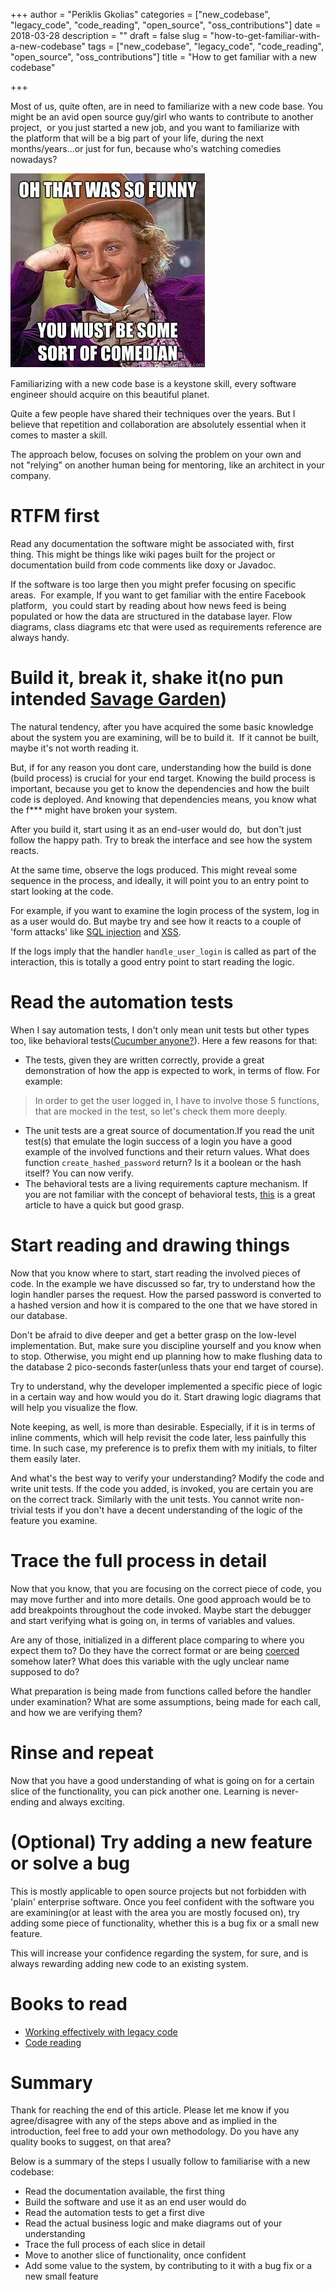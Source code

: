 +++
author = "Periklis Gkolias"
categories = ["new_codebase", "legacy_code", "code_reading", "open_source", "oss_contributions"]
date = 2018-03-28
description = ""
draft = false
slug = "how-to-get-familiar-with-a-new-codebase"
tags = ["new_codebase", "legacy_code", "code_reading", "open_source", "oss_contributions"]
title = "How to get familiar with a new codebase"

+++

Most of us, quite often, are in need to familiarize with a new code base. You might be an avid open source guy/girl who wants to contribute to another project,  or you just started a new job, and you want to familiarize with the platform that will be a big part of your life, during the next months/years...or just for fun, because who's watching comedies nowadays?

![c47f2b77e60700bcd8e283155c00677b5acc6a22dbb6951d032002f71058ef77](/img/2018/03/1_Js4O-RaZbAfFa-UIw_1LJw.jpeg)

Familiarizing with a new code base is a keystone skill, every software engineer should acquire on this beautiful planet.

Quite a few people have shared their techniques over the years. But I believe that repetition and collaboration are absolutely essential when it comes to master a skill.

The approach below, focuses on solving the problem on your own and not "relying" on another human being for mentoring, like an architect in your company.

# RTFM first
Read any documentation the software might be associated with, first thing. This might be things like wiki pages built for the project or documentation build from code comments like doxy or Javadoc.

If the software is too large then you might prefer focusing on specific areas.  For example, If you want to get familiar with the entire Facebook platform,  you could start by reading about how news feed is being populated or how the data are structured in the database layer. Flow diagrams, class diagrams etc that were used as requirements reference are always handy.

# Build it, break it, shake it(no pun intended [Savage Garden](https://www.youtube.com/watch?v=tJY6xGm_6f0))

The natural tendency, after you have acquired the some basic knowledge about the system you are examining, will be to build it.  If it cannot be built, maybe it's not worth reading it.

But, if for any reason you dont care, understanding how the build is done (build process) is crucial for your end target. Knowing the build process is important, because you get to know the dependencies and how the built code is deployed. And knowing that dependencies means, you know what the f*** might have broken your system.

After you build it, start using it as an end-user would do,  but don't just follow the happy path. Try to break the interface and see how the system reacts.

At the same time, observe the logs produced. This might reveal some sequence in the process, and ideally, it will point you to an entry point to start looking at the code.

For example, if you want to examine the login process of the system, log in as a user would do. But maybe try and see how it reacts to a couple of 'form attacks' like [SQL injection](https://www.owasp.org/index.php/SQL_Injection) and [XSS](https://www.owasp.org/index.php/Cross-site_Scripting_(XSS)).

If the logs imply that the handler `handle_user_login` is called as part of the interaction, this is totally a good entry point to start reading the logic.

# Read the automation tests
When I say automation tests, I don't only mean unit tests but other types too, like behavioral tests([Cucumber anyone?](https://github.com/cucumber/cucumber)). Here a few reasons for that:
* The tests, given they are written correctly, provide a great demonstration of how the app is expected to work, in terms of flow. For example:
> In order to get the user logged in, I have to involve those 5 functions, that are mocked in the test, so let's check them more deeply.
* The unit tests are a great source of documentation.If you read the unit test(s) that emulate the login success of a login you have a good example of the involved functions and their return values. What does function `create_hashed_password` return? Is it a boolean or the hash itself? You can now verify.
* The behavioral tests are a living requirements capture mechanism. If you are not familiar with the concept of behavioral tests, [this](http://docs.behat.org/en/v2.5/guides/1.gherkin.html) is a great article to have a quick but good grasp.

# Start reading and drawing things
Now that you know where to start, start reading the involved pieces of code. In the example we have discussed so far, try to understand how the login handler parses the request. How the parsed password is converted to a hashed version and how it is compared to the one that we have stored in our database.

Don't be afraid to dive deeper and get a better grasp on the low-level implementation. But, make sure you discipline yourself and you know when to stop. Otherwise, you might end up planning how to make flushing data to the database 2 pico-seconds faster(unless thats your end target of course).

Try to understand, why the developer implemented a specific piece of logic in a certain way and how would you do it. Start drawing logic diagrams that will help you visualize the flow.

Note keeping, as well, is more than desirable. Especially, if it is in terms of inline comments, which will help revisit the code later, less painfully this time. In such case, my preference is to prefix them with my initials, to filter them easily later.

And what's the best way to verify your understanding? Modify the code and write unit tests. If the code you added, is invoked, you are certain you are on the correct track. Similarly with the unit tests. You cannot write non-trivial tests if you don't have a decent understanding of the logic of the feature you examine.

# Trace the full process in detail
Now that you know, that you are focusing on the correct piece of code, you may move further and into more details. One good approach would be to add breakpoints throughout the code invoked. Maybe start the debugger and start verifying what is going on, in terms of variables and values.

Are any of those, initialized in a different place comparing to where you expect them to? Do they have the correct format or are being [coerced](https://dev.to/promhize/what-you-need-to-know-about-javascripts-implicit-coercion-e23) somehow later? What does this variable with the ugly unclear name supposed to do?

What preparation is being made from functions called before the handler under examination? What are some assumptions, being made for each call, and how we are verifying them?

#  Rinse and repeat
Now that you have a good understanding of what is going on for a certain slice of the functionality, you can pick another one. Learning is never-ending and always exciting.

# (Optional) Try adding a new feature or solve a bug
This is mostly applicable to open source projects but not forbidden with 'plain' enterprise software. Once you feel confident with the software you are examining(or at least with the area you are mostly focused on), try adding some piece of functionality, whether this is a bug fix or a small new feature. 

This will increase your confidence regarding the system, for sure, and is always rewarding adding new code to an existing system.

# Books to read
* [Working effectively with legacy code](https://www.amazon.co.uk/gp/product/0131177052/ref=as_li_tl?ie=UTF8&camp=1634&creative=6738&creativeASIN=0131177052&linkCode=as2&tag=bitperi-21&linkId=98aa847bab0a8691243724c15d567a9a)
* [Code reading](https://www.amazon.co.uk/gp/product/0201799405/ref=as_li_tl?ie=UTF8&camp=1634&creative=6738&creativeASIN=0201799405&linkCode=as2&tag=bitperi-21&linkId=4ae3be10ab8bd529e84cf6b41567b5fa)

# Summary
Thank for reaching the end of this article. Please let me know if you agree/disagree with any of the steps above and as implied in the introduction, feel free to add your own methodology. Do you have any quality books to suggest, on that area?

Below is a summary of the steps I usually follow to familiarise with a new codebase:
* Read the documentation available, the first thing
* Build the software and use it as an end user would do
* Read the automation tests to get a first dive
* Read the actual business logic and make diagrams out of your understanding
* Trace the full process of each slice in detail
* Move to another slice of functionality, once confident
* Add some value to the system, by contributing to it with a bug fix or a new small feature